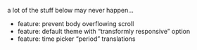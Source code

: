 
a lot of the stuff below may never happen...

- feature: prevent body overflowing scroll
- feature: default theme with “transformly responsive” option
- feature: time picker “period” translations
